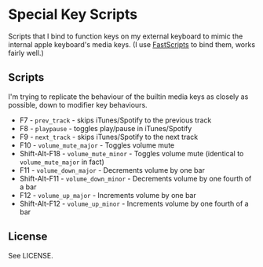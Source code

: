 # Special Key Scripts

Scripts that I bind to function keys on my external keyboard to mimic the internal apple keyboard's media keys. (I use [FastScripts](http://www.red-sweater.com/fastscripts/) to bind them, works fairly well.)

## Scripts

I'm trying to replicate the behaviour of the builtin media keys as closely as possible, down to modifier key behaviours.

* F7 - `prev_track` - skips iTunes/Spotify to the previous track
* F8 - `playpause` - toggles play/pause in iTunes/Spotify
* F9 - `next_track` - skips iTunes/Spotify to the next track
* F10 - `volume_mute_major` - Toggles volume mute
* Shift-Alt-F18 - `volume_mute_minor` - Toggles volume mute (identical to `volume_mute_major` in fact)
* F11 - `volume_down_major` - Decrements volume by one bar
* Shift-Alt-F11 - `volume_down_minor` - Decrements volume by one fourth of a bar
* F12 - `volume_up_major` - Increments volume by one bar
* Shift-Alt-F12 - `volume_up_minor` - Increments volume by one fourth of a bar

## License

See LICENSE.
